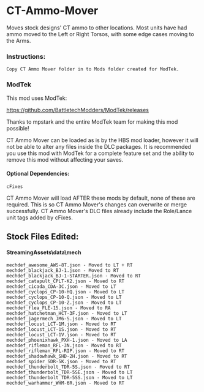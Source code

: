 # CT-Ammo-Mover
Moves stock designs' CT ammo to other locations.  Most units have had ammo moved to the Left or Right Torsos, with some edge cases moving to the Arms.

### Instructions:

    Copy CT Ammo Mover folder in to Mods folder created for ModTek.
    
### ModTek
This mod uses ModTek:

https://github.com/BattletechModders/ModTek/releases

Thanks to mpstark and the entire ModTek team for making this mod possible!

CT Ammo Mover can be loaded as is by the HBS mod loader, however it will not be able to alter any files inside the DLC packages.  It is recommended you use this mod with ModTek for a complete feature set and the ability to remove this mod without affecting your saves.

#### Optional Dependencies:
    cFixes
CT Ammo Mover will load AFTER these mods by default, none of these are required.  This is so CT Ammo Mover's changes can overwrite or merge successfully.  CT Ammo Mover's DLC files already include the Role/Lance unit tags added by cFixes.

## Stock Files Edited:

#### StreamingAssets\data\mech
    mechdef_awesome_AWS-8T.json - Moved to LT + RT
    mechdef_blackjack_BJ-1.json - Moved to RT
    mechdef_blackjack_BJ-1-STARTER.json - Moved to RT
    mechdef_catapult_CPLT-K2.json - Moved to RT
    mechdef_cicada_CDA-3C.json - Moved to LT
    mechdef_cyclops_CP-10-HQ.json - Moved to LT
    mechdef_cyclops_CP-10-Q.json - Moved to LT
    mechdef_cyclops_CP-10-Z.json - Moved to LT
    mechdef_flea_FLE-15.json - Moved to RA
    mechdef_hatchetman_HCT-3F.json - Moved to LT
    mechdef_jagermech_JM6-S.json - Moved to LT
    mechdef_locust_LCT-1M.json - Moved to RT
    mechdef_locust_LCT-1S.json - Moved to RT
    mechdef_locust_LCT-1V.json - Moved to RT
    mechdef_phoenixhawk_PXH-1.json - Moved to LA
    mechdef_rifleman_RFL-3N.json - Moved to RT
    mechdef_rifleman_RFL-RIP.json - Moved to RT
    mechdef_shadowhawk_SHD-2H.json - Moved to RT
    mechdef_spider_SDR-5K.json - Moved to RT
    mechdef_thunderbolt_TDR-5S.json - Moved to RT
    mechdef_thunderbolt_TDR-5SE.json - Moved to LT
    mechdef_thunderbolt_TDR-5SS.json - Moved to LT
    mechdef_warhammer_WHM-6R.json - Moved to RT
